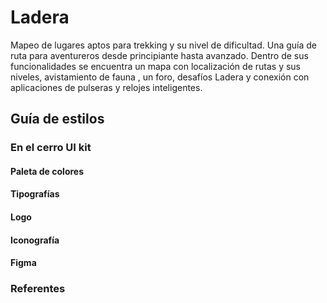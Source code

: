 # Ladera
Mapeo de lugares aptos para trekking y su nivel de dificultad. Una guía de ruta para aventureros desde principiante hasta avanzado.
Dentro de sus funcionalidades se encuentra un mapa con localización de rutas y sus niveles, avistamiento de fauna , un foro, desafíos Ladera y conexión con aplicaciones de pulseras y relojes inteligentes.

## Guía de estilos
### En el cerro UI kit
#### Paleta de colores
#### Tipografías
#### Logo
#### Iconografía

#### Figma

### Referentes




